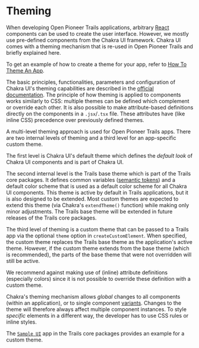 # Theming

When developing Open Pioneer Trails applications, arbitrary [React](https://reactjs.org/) components can be used to create the user interface.
However, we mostly use pre-defined components from the Chakra UI framework.
Chakra UI comes with a theming mechanism that is re-used in Open Pioneer Trails and briefly explained here.

To get an example of how to create a theme for your app, refer to [How To Theme An App](../tutorials/HowToThemeAnApp.md).

The basic principles, functionalities, parameters and configuration of Chakra UI's theming
capabilities are described in the [official documentation](https://chakra-ui.com/docs/styled-system/theme).
The principle of how theming is applied to components works similarly to CSS: multiple themes
can be defined which complement or override each other.
It is also possible to make attribute-based definitions directly on the components in a `.jsx`/`.tsx` file.
These attributes have (like inline CSS) precedence over previously defined themes.

A multi-level theming approach is used for Open Pioneer Trails apps.
There are two internal levels of theming and a third level for an app-specific custom theme.

The first level is Chakra UI's default theme which defines the _default look_ of Chakra UI
components and is part of Chakra UI.

The second internal level is the Trails base theme which is part of the Trails core packages.
It defines common variables ([semantic tokens](https://chakra-ui.com/docs/styled-system/component-style))
and a default color scheme that is used as a default color scheme for all Chakra UI components.
This theme is active by default in Trails applications, but it is also designed to be extended.
Most custom themes are expected to extend this theme (via Chakra's `extendTheme()` function) while making only minor adjustments.
The Trails base theme will be extended in future releases of the Trails core packages.

The third level of theming is a custom theme that can be passed to a Trails app via the optional `theme` option in `createCustomElement`.
When specified, the custom theme replaces the Trails base theme as the application's active theme.
However, if the custom theme extends from the base theme (which is recommended), the parts of the base theme that were not overridden will still be active.

We recommend against making use of (inline) attribute definitions (especially colors) since it is not possible to override these definition with a custom theme.

Chakra's theming mechanism allows _global_ changes to all components (within an application), or to single component [variants](https://chakra-ui.com/docs/styled-system/component-style).
Changes to the theme will therefore always affect multiple component instances.
To style _specific_ elements in a different way, the developer has to use CSS rules or inline styles.

The [`Sample UI`](https://github.com/open-pioneer/trails-core-packages/tree/main/src/samples/chakra-sample/chakra-app)
app in the Trails core packages provides an example for a custom theme.
